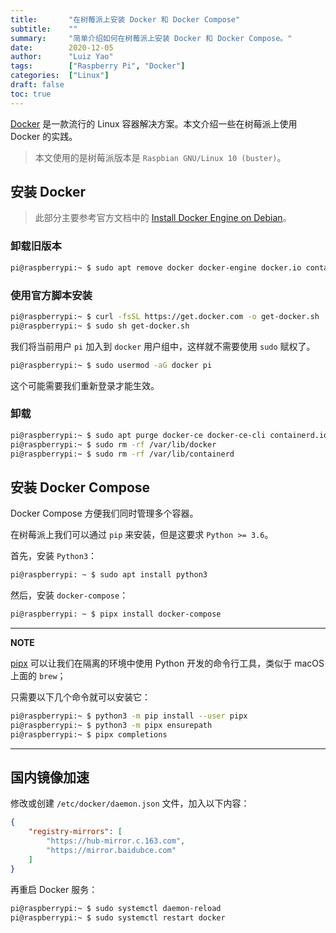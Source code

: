 ```yaml
---
title:       "在树莓派上安装 Docker 和 Docker Compose"
subtitle:    ""
summary:     "简单介绍如何在树莓派上安装 Docker 和 Docker Compose。"
date:        2020-12-05
author:      "Luiz Yao"
tags:        ["Raspberry Pi", "Docker"]
categories:  ["Linux"]
draft: false
toc: true
---
```


[Docker](https://www.docker.com/) 是一款流行的 Linux 容器解决方案。本文介绍一些在树莓派上使用 Docker 的实践。

> 本文使用的是树莓派版本是 `Raspbian GNU/Linux 10 (buster)`。

## 安装 Docker

> 此部分主要参考官方文档中的 [Install Docker Engine on Debian](https://docs.docker.com/engine/install/debian/)。

### 卸载旧版本

```bash
pi@raspberrypi:~ $ sudo apt remove docker docker-engine docker.io containerd runc
```

### 使用官方脚本安装

```bash
pi@raspberrypi:~ $ curl -fsSL https://get.docker.com -o get-docker.sh
pi@raspberrypi:~ $ sudo sh get-docker.sh
```

我们将当前用户 `pi` 加入到 `docker` 用户组中，这样就不需要使用 `sudo` 赋权了。

```bash
pi@raspberrypi:~ $ sudo usermod -aG docker pi
```

这个可能需要我们重新登录才能生效。

### 卸载

```bash
pi@raspberrypi:~ $ sudo apt purge docker-ce docker-ce-cli containerd.io
pi@raspberrypi:~ $ sudo rm -rf /var/lib/docker
pi@raspberrypi:~ $ sudo rm -rf /var/lib/containerd
```

## 安装 Docker Compose

Docker Compose 方便我们同时管理多个容器。

在树莓派上我们可以通过 `pip` 来安装，但是这要求 `Python >= 3.6`。

首先，安装 `Python3`：

```bash
pi@raspberrypi: ~ $ sudo apt install python3
```

然后，安装 `docker-compose`：

```bash
pi@raspberrypi: ~ $ pipx install docker-compose
```

---

**NOTE**

[pipx](https://github.com/pipxproject/pipx) 可以让我们在隔离的环境中使用 Python 开发的命令行工具，类似于 macOS 上面的 `brew`；

只需要以下几个命令就可以安装它：

```bash
pi@raspberrypi:~ $ python3 -m pip install --user pipx
pi@raspberrypi:~ $ python3 -m pipx ensurepath
pi@raspberrypi:~ $ pipx completions
```

---

## 国内镜像加速

修改或创建 `/etc/docker/daemon.json` 文件，加入以下内容：

```json
{
    "registry-mirrors": [
    	"https://hub-mirror.c.163.com",
    	"https://mirror.baidubce.com"
	]
}
```

再重启 Docker 服务：

```bash
pi@raspberrypi:~ $ sudo systemctl daemon-reload
pi@raspberrypi:~ $ sudo systemctl restart docker
```

